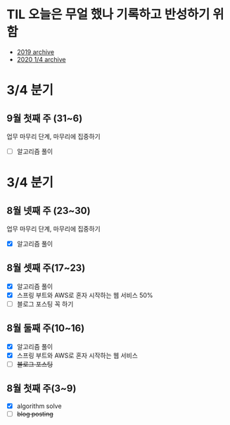 # TIL 오늘은 무얼 했나 기록하고 반성하기 위함
- [2019 archive](https://github.com/nokchax/TIL/blob/master/archive/2019.md)
- [2020 1/4 archive](https://github.com/nokchax/TIL/blob/master/archive/2020-first-quarter.md)

# 3/4 분기
## 9월 첫째 주 (31~6)
업무 마무리 단계, 마무리에 집중하기
- [ ] 알고리즘 풀이

# 3/4 분기
## 8월 넷째 주 (23~30)
업무 마무리 단계, 마무리에 집중하기
- [x] 알고리즘 풀이

## 8월 셋째 주(17~23)
- [x] 알고리즘 풀이
- [x] 스프링 부트와 AWS로 혼자 시작하는 웹 서비스 50%
- [ ] 블로그 포스팅 꼭 하기

## 8월 둘째 주(10~16)
- [x] 알고리즘 풀이
- [x] 스프링 부트와 AWS로 혼자 시작하는 웹 서비스
- [ ] ~~블로그 포스팅~~

## 8월 첫째 주(3~9)
- [x] algorithm solve
- [ ] ~~blog posting~~
